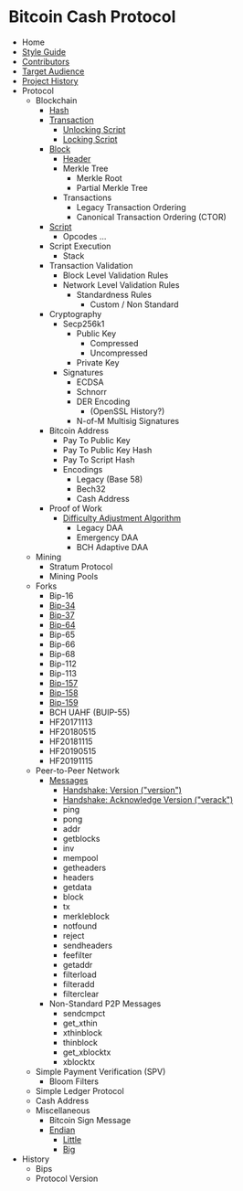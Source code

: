 # Bitcoin Cash Protocol

-   Home
-   [Style Guide](/style-guide)
-   [Contributors](/contributors)
-   [Target Audience](/target-audience)
-   [Project History](/project-history)
-   Protocol
    -   Blockchain
	    -   [Hash](/protocol/blockchain/hash)
	    -   [Transaction](/protocol/blockchain/transaction)
		    -   [Unlocking Script](/protocol/blockchain/transaction/unlocking-script)
		    -   [Locking Script](/protocol/blockchain/transaction/locking-script)
	    -   [Block](/protocol/blockchain/block)
		    -   [Header](/protocol/blockchain/block/block-header)
		    -   Merkle Tree
			    -   Merkle Root
			    -   Partial Merkle Tree
		    -   Transactions
			    -   Legacy Transaction Ordering
			    -   Canonical Transaction Ordering (CTOR)
	    -   [Script](/protocol/blockchain/script)
		    -   Opcodes
			       ...
	    -   Script Execution
		    -   Stack
	    -   Transaction Validation
		    -   Block Level Validation Rules
		    -   Network Level Validation Rules
			    -   Standardness Rules
				    -   Custom / Non Standard
	    -   Cryptography
		    -   Secp256k1
			    -   Public Key
				    -   Compressed
				    -   Uncompressed
			    -   Private Key
		    -   Signatures
			    -   ECDSA
			    -   Schnorr
			    -   DER Encoding
				    -   (OpenSSL History?)
			    -   N-of-M Multisig Signatures
	    -   Bitcoin Address
		    -   Pay To Public Key
			-   Pay To Public Key Hash
		    -   Pay To Script Hash
		    -   Encodings
			    -   Legacy (Base 58)
			    -   Bech32
			    -   Cash Address
	    -   Proof of Work
		    -   [Difficulty Adjustment Algorithm](/protocol/blockchain/proof-of-work/difficulty-adjustment-algorithm)
			    -   Legacy DAA
			    -   Emergency DAA
			    -   BCH Adaptive DAA
	-   Mining
		-   Stratum Protocol
	    -   Mining Pools
	-   Forks
	    -   Bip-16
		-   [Bip-34](/protocol/forks/bip-0034)
		-   [Bip-37](/protocol/forks/bip-0037)
		-   [Bip-64](/protocol/forks/bip-0064)
		-   Bip-65
		-   Bip-66
		-   Bip-68
		-   Bip-112
		-   Bip-113
		-   [Bip-157](/protocol/forks/bip-0157)
		-   [Bip-158](/protocol/forks/bip-0158)
		-   [Bip-159](/protocol/forks/bip-0159)
		-   BCH UAHF (BUIP-55)
		-   HF20171113
		-   HF20180515
		-   HF20181115
		-   HF20190515
		-   HF20191115
	-   Peer-to-Peer Network
		-   [Messages](/protocol/network/messages)
			-   [Handshake: Version ("version")](/protocol/network/messages/version)
			-   [Handshake: Acknowledge Version ("verack")](/protocol/network/messages/verack)
			-   ping
			-   pong
			-   addr
			-   getblocks
			-   inv
			-   mempool
			-   getheaders
			-   headers
			-   getdata
			-   block
			-   tx
			-   merkleblock
			-   notfound
			-   reject
			-   sendheaders
			-   feefilter
			-   getaddr
			-   filterload
			-   filteradd
			-   filterclear
		-   Non-Standard P2P Messages
			-   sendcmpct
			-   get_xthin
			-   xthinblock
			-   thinblock
			-   get_xblocktx
			-   xblocktx
    -   Simple Payment Verification (SPV)
	    -   Bloom Filters
    -   Simple Ledger Protocol
    -   Cash Address
    -   Miscellaneous
	    - Bitcoin Sign Message
	    - [Endian](/protocol/misc/endian)
		    - [Little](/protocol/misc/endian/little)
		    - [Big](/protocol/misc/endian/big)
   -   History
	   - Bips
	   - Protocol Version
